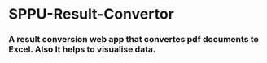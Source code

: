 # SPPU-Result-Convertor
### A result conversion web app that convertes pdf documents to Excel. Also It helps to visualise data.
